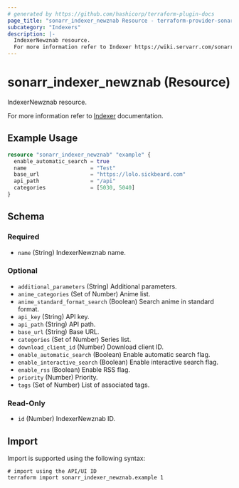 ```yaml
---
# generated by https://github.com/hashicorp/terraform-plugin-docs
page_title: "sonarr_indexer_newznab Resource - terraform-provider-sonarr"
subcategory: "Indexers"
description: |-
  IndexerNewznab resource.
  For more information refer to Indexer https://wiki.servarr.com/sonarr/settings#indexers documentation.
---
```


# sonarr_indexer_newznab (Resource)

<!-- subcategory:Indexers -->IndexerNewznab resource.
For more information refer to [Indexer](https://wiki.servarr.com/sonarr/settings#indexers) documentation.

## Example Usage

```terraform
resource "sonarr_indexer_newznab" "example" {
  enable_automatic_search = true
  name                    = "Test"
  base_url                = "https://lolo.sickbeard.com"
  api_path                = "/api"
  categories              = [5030, 5040]
}
```

<!-- schema generated by tfplugindocs -->
## Schema

### Required

- `name` (String) IndexerNewznab name.

### Optional

- `additional_parameters` (String) Additional parameters.
- `anime_categories` (Set of Number) Anime list.
- `anime_standard_format_search` (Boolean) Search anime in standard format.
- `api_key` (String) API key.
- `api_path` (String) API path.
- `base_url` (String) Base URL.
- `categories` (Set of Number) Series list.
- `download_client_id` (Number) Download client ID.
- `enable_automatic_search` (Boolean) Enable automatic search flag.
- `enable_interactive_search` (Boolean) Enable interactive search flag.
- `enable_rss` (Boolean) Enable RSS flag.
- `priority` (Number) Priority.
- `tags` (Set of Number) List of associated tags.

### Read-Only

- `id` (Number) IndexerNewznab ID.

## Import

Import is supported using the following syntax:

```shell
# import using the API/UI ID
terraform import sonarr_indexer_newznab.example 1
```
